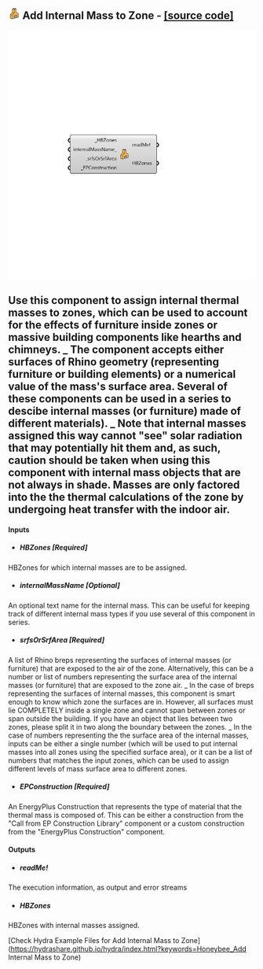 ## ![](../../images/icons/Add_Internal_Mass_to_Zone.png) Add Internal Mass to Zone - [[source code]](https://github.com/ladybug-tools/honeybee-legacy/tree/master/src/Honeybee_Add%20Internal%20Mass%20to%20Zone.py)

![](../../images/components/Add_Internal_Mass_to_Zone.png)

Use this component to assign internal thermal masses to zones, which can be used to account for the effects of furniture inside zones or massive building components like hearths and chimneys.
 _
 The component accepts either surfaces of Rhino geometry (representing furniture or building elements) or a numerical value of the mass's surface area.  Several of these components can be used in a series to descibe internal masses (or furniture) made of different materials).
 _
 Note that internal masses assigned this way cannot "see" solar radiation that may potentially hit them and, as such, caution should be taken when using this component with internal mass objects that are not always in shade.
 Masses are only factored into the the thermal calculations of the zone by undergoing heat transfer with the indoor air.
 -
 

#### Inputs
* ##### HBZones [Required]
HBZones for which internal masses are to be assigned.
* ##### internalMassName [Optional]
An optional text name for the internal mass.  This can be useful for keeping track of different internal mass types if you use several of this component in series.
* ##### srfsOrSrfArea [Required]
A list of Rhino breps representing the surfaces of internal masses (or furniture) that are exposed to the air of the zone.  Alternatively, this can be a number or list of numbers representing the surface area of the internal masses (or furniture) that are exposed to the zone air.
 _
 In the case of breps representing the surfaces of internal masses, this component is smart enough to know which zone the surfaces are in.  However, all surfaces must lie COMPLETELY inside a single zone and cannot span between zones or span outside the building.  If you have an object that lies between two zones, please split it in two along the boundary between the zones.
 _
 In the case of numbers representing the the surface area of the internal masses, inputs can be either a single number (which will be used to put internal masses into all zones using the specified surface area), or it can be a list of numbers that matches the input zones, which can be used to assign different levels of mass surface area to different zones.
* ##### EPConstruction [Required]
An EnergyPlus Construction that represents the type of material that the thermal mass is composed of.  This can be either a construction from the "Call from EP Construction Library" component or a custom construction from the "EnergyPlus Construction" component.

#### Outputs
* ##### readMe!
The execution information, as output and error streams
* ##### HBZones
HBZones with internal masses assigned.


[Check Hydra Example Files for Add Internal Mass to Zone](https://hydrashare.github.io/hydra/index.html?keywords=Honeybee_Add Internal Mass to Zone)